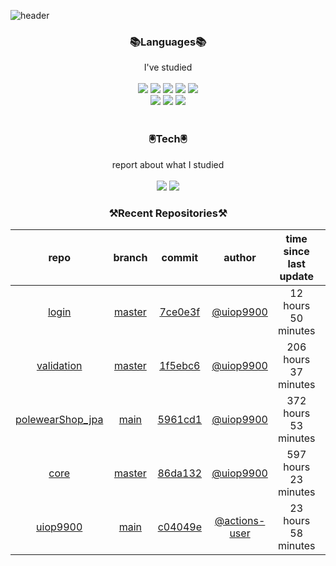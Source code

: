 
![header](https://capsule-render.vercel.app/api?type=waving&color=timeGradient&height=300&section=header&text=Jia's%20GitHub&fontSize=90)
 
<h3 align="center">📚Languages📚</h3>
<div align="center">I've studied</div><br>

<div align="center">
  <img src="https://img.shields.io/badge/Java-007396?style=flat-square&logo=Java&logoColor=white"/> 
   <img src="https://img.shields.io/badge/Spring Boot-6DB33F?style=flat-square&logo=Spring Boot&logoColor=white"/>
   <img src="https://img.shields.io/badge/HTML-E34F26?style=flat-square&logo=HTML&logoColor=white"/>
   <img src="https://img.shields.io/badge/MySQL-4479A1?style=flat-square&logo=MySQL&logoColor=white"/>
   <img src="https://img.shields.io/badge/AWS-232F3E?style=flat-square&logo=AWS&logoColor=white"/><br>
   <img src="https://img.shields.io/badge/CSS-1572B6?style=flat-square&logo=CSS&logoColor=white"/>
   <img src="https://img.shields.io/badge/JavaScript-F7DF1E?style=flat-square&logo=JavaScript&logoColor=white"/>
   <img src="https://img.shields.io/badge/Bootstrap-7952B3?style=flat-square&logo=Bootstrap&logoColor=white"/>
</div><br>

<h3 align="center">🖲️Tech🖲️</h3>
<div align="center">report about what I studied</div><br>

<div align="center">
<a href="https://blog.naver.com/jia9510"><img src="https://img.shields.io/badge/Naver-03C75A?style=flat-square&logo=Naver&logoColor=white&link=https://blog.naver.com/jia9510"/></a>
<a href="https://github.com/uiop9900/uiop9900"><img src="https://img.shields.io/badge/GitHub-181717?style=flat-square&logo=GitHub&logoColor=white&link=https://github.com/uiop9900/uiop9900"/></a>
</div>
 

<h3 align="center">⚒Recent Repositories⚒</h3>

| repo | branch | commit | author | time since last update | language |
|:---:|:---:|:---:|:---:|:---:|:---:|
| [login](https://github.com/uiop9900/login) | [master](https://github.com/uiop9900/login/tree/master) |[7ce0e3f](https://github.com/uiop9900/login/commit/7ce0e3f363ba2cabaab5d7b50d13b15fdde4a2ae) | [@uiop9900](https://github.com/uiop9900) |12 hours 50 minutes | ![](https://img.shields.io/badge/language-Java-default.svg?style=flat-square)|
| [validation](https://github.com/uiop9900/validation) | [master](https://github.com/uiop9900/validation/tree/master) |[1f5ebc6](https://github.com/uiop9900/validation/commit/1f5ebc67ff3606392655287ba54ca799d19baf86) | [@uiop9900](https://github.com/uiop9900) |206 hours 37 minutes | ![](https://img.shields.io/badge/language-Java-default.svg?style=flat-square)|
| [polewearShop_jpa](https://github.com/uiop9900/polewearShop_jpa) | [main](https://github.com/uiop9900/polewearShop_jpa/tree/main) |[5961cd1](https://github.com/uiop9900/polewearShop_jpa/commit/5961cd1b85672a251a7c94f9b20d4ac664584db7) | [@uiop9900](https://github.com/uiop9900) |372 hours 53 minutes | ![](https://img.shields.io/badge/language-unknown-default.svg?style=flat-square)|
| [core](https://github.com/uiop9900/core) | [master](https://github.com/uiop9900/core/tree/master) |[86da132](https://github.com/uiop9900/core/commit/86da13281740adef077604f88b669d3b06e99317) | [@uiop9900](https://github.com/uiop9900) |597 hours 23 minutes | ![](https://img.shields.io/badge/language-Java-default.svg?style=flat-square)|
| [uiop9900](https://github.com/uiop9900/uiop9900) | [main](https://github.com/uiop9900/uiop9900/tree/main) |[c04049e](https://github.com/uiop9900/uiop9900/commit/c04049ec951c60f45441354209597378b9a5c92e) | [@actions-user](https://github.com/actions-user) |23 hours 58 minutes | ![](https://img.shields.io/badge/language-Go-default.svg?style=flat-square)|



